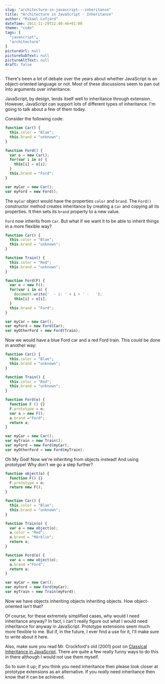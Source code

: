 ```yaml
---
slug: "architecture-in-javascript---inheritance"
title: "Architecture in JavaScript - Inheritance"
author: "Mikael Lofjärd"
dateTime: 2011-11-29T22:40:46+01:00
theme: "code"
tags: [
  "javascript",
  "architecture"
]
pictureUrl: null
pictureSubText: null
pictureAltText: null
draft: false
---
```

There's been a lot of debate over the years about whether JavaScript is an object-oriented language or not. Most of these discussions seem to pan out into arguments over inheritance.

JavaScript, by design, lends itself well to inheritance through extension. However, JavaScript can support lots of different types of inheritance. 
I'm going to talk about a few of them today.

Consider the following code:

````js
function Car() {
  this.color = "Blue";
  this.brand = "unknown";  
}

function Ford() {
  var o = new Car();
  for(var i in o) {
    this[i] = o[i];
  }
  this.brand = "Ford";
}

var myCar = new Car();
var myFord = new Ford();
````

The `myCar` object would have the properties `color` and `brand`. The `Ford()` constructor method creates inheritance by creating a `Car` and copying all its properties. It then sets its `brand` property to a new value. 

`Ford` now inherits from `Car`. But what if we want it to be able to inherit things in a more flexible way?

````js
function Car() {
  this.color = "Blue";
  this.brand = "unknown";  
}

function Train() {
  this.color = "Red";
  this.brand = "unknown";  
}

function Ford(F) {
  var o = new F();
  for(var i in o) {
    document.write('  - i: ' + i + ' -   ');
    this[i] = o[i];
  }
  this.brand = "Ford";
}

var myCar = new Car();
var myFord = new Ford(Car);
var myOtherFord = new Ford(Train);
````

Now we would have a blue Ford car and a red Ford train. This could be done in another way:

````js
function Car() {
  this.color = "Blue";
  this.brand = "unknown";  
}

function Train() {
  this.color = "Red";
  this.brand = "unknown";  
}

function Ford(o) {
  function F () {}
  F.prototype = o;
  var a = new F();
  a.brand ="Ford";
  return a;
}

var myCar = new Car();
var myTrain = new Train();
var myFord = new Ford(myCar);
var myOtherFord = new Ford(myTrain);
````

Oh My God! Now we're inheriting from objects instead! And using prototype! Why don't we go a step further?

````js
function object(o) {
  function F() {}
  F.prototype = o;
  return new F();
}

function Car() {
  this.color = "Blue";
  this.brand = "unknown";  
}

function Train(o) {
  var a = new object(o);
  a.color = "Red";
  a.brand = "Märklin";
  return a;
}

function Ford(o) {
  var a = new object(o);
  a.brand ="Ford";
  return a;
}

var myCar = new Car();
var myFord = new Ford(myCar);
var myTrain = new Train(myFord);
````

Now we have objects inheriting objects inheriting objects. How object-oriented isn't that?

Of course, for these extremely simplified cases, why would I need inheritance anyway? In fact, I can't really figure out what I would need inheritance for anyway in JavaScript. Prototype extensions seem much more flexible to me. But if, in the future, I ever find a use for it, I'll make sure to write about it here.

Also, make sure you read Mr. Crockford's old (2001) post on [Classical Inheritance in JavaScript](http://www.crockford.com/javascript/inheritance.html). There are quite a few really funny ways to do this in there although I would not use them myself.

So to sum it up; if you think you need inheritance then please look closer at prototype extensions as an alternative. If you _really_ need inheritance then know that it can be achieved.
